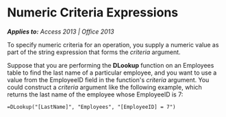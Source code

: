 
# Numeric Criteria Expressions

 _**Applies to:** Access 2013 | Office 2013_

To specify numeric criteria for an operation, you supply a numeric value as part of the string expression that forms the  _criteria_ argument.

Suppose that you are performing the  **DLookup** function on an Employees table to find the last name of a particular employee, and you want to use a value from the EmployeeID field in the function's _criteria_ argument. You could construct a _criteria_ argument like the following example, which returns the last name of the employee whose EmployeeID is 7:




```
=DLookup("[LastName]", "Employees", "[EmployeeID] = 7")
```

